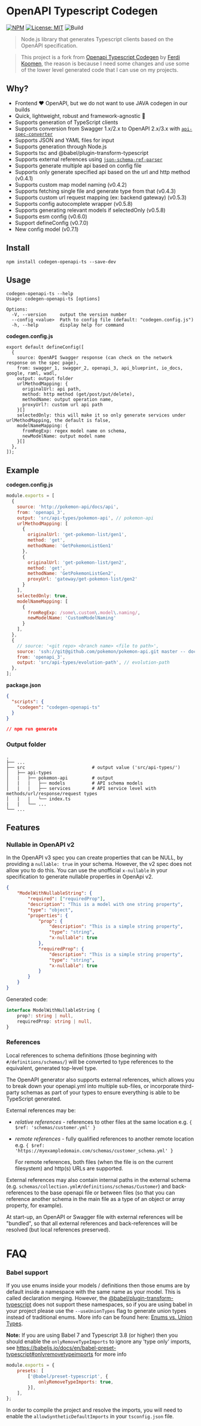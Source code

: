 # OpenAPI Typescript Codegen

[![NPM][npm-image]][npm-url]
[![License: MIT](https://img.shields.io/badge/License-MIT-yellow.svg)](https://opensource.org/licenses/MIT)
![Build](https://github.com/devTeaa/codegen-openapi-ts/actions/workflows/CI.yml/badge.svg)

> Node.js library that generates Typescript clients based on the OpenAPI specification.

> This project is a fork from [Openapi Typescript Codegen](https://github.com/ferdikoomen/openapi-typescript-codegen) by [Ferdi Koomen](https://github.com/ferdikoomen), the reason is because I need some changes and use some of the lower level generated code that I can use on my projects.

## Why?
- Frontend ❤️ OpenAPI, but we do not want to use JAVA codegen in our builds
- Quick, lightweight, robust and framework-agnostic 🚀
- Supports generation of TypeScript clients
- Supports conversion from Swagger 1.x/2.x to OpenAPI 2.x/3.x with [`api-spec-converter`](https://github.com/LucyBot-Inc/api-spec-converter)
- Supports JSON and YAML files for input
- Supports generation through Node.js
- Supports tsc and @babel/plugin-transform-typescript
- Supports external references using [`json-schema-ref-parser`](https://github.com/APIDevTools/json-schema-ref-parser/)
- Supports generate multiple api based on config file 
- Supports only generate specified api based on the url and http method (v0.4.1)
- Supports custom map model naming (v0.4.2)
- Supports fetching single file and generate type from that (v0.4.3)
- Supports custom url request mapping (ex: backend gateway) (v0.5.3)
- Supports config autocomplete wrapper (v0.5.8)
- Supports generating relevant models if selectedOnly (v0.5.8)
- Supports esm config (v0.6.0)
- Support defineConfig (v0.7.0)
- New config model (v0.7.1)

## Install

```
npm install codegen-openapi-ts --save-dev
```


## Usage

```
codegen-openapi-ts --help
Usage: codegen-openapi-ts [options]

Options:
  -V, --version     output the version number
  --config <value>  Path to config file (default: "codegen.config.js")
  -h, --help        display help for command
```

**codegen.config.js**
```
export default defineConfig([
  {
    source: OpenAPI Swagger response (can check on the network response on the spec page),
    from: swagger_1, swagger_2, openapi_3, api_blueprint, io_docs, google, raml, wadl,
    output: output folder
    urlMethodMapping: { 
      originalUrl: api path,
      method: http method (get/post/put/delete),
      methodName: output operation name,
      proxyUrl?: custom url api path
    }[]
    selectedOnly: this will make it so only generate services under urlMethodMapping, the default is false,
    modelNameMapping: {
      fromRegExp: regex model name on schema,
      newModelName: output model name
    }[]
  },
]);
```

## Example
**codegen.config.js**
```javascript
module.exports = [
  {
    source: 'http://pokemon-api/docs/api',
    from: 'openapi_3',
    output: 'src/api-types/pokemon-api', // pokemon-api
    urlMethodMapping: [
      {
        originalUrl: 'get-pokemon-list/gen1',
        method: 'get',
        methodName: 'GetPokemonListGen1'
      },
      {
        originalUrl: 'get-pokemon-list/gen2',
        method: 'get',
        methodName: 'GetPokemonListGen2',
        proxyUrl: 'gateway/get-pokemon-list/gen2'
      }
    ],
    selectedOnly: true,
    modelNameMapping: [
      {
        fromRegExp: /some\.custom\.model\.naming/,
        newModelName: 'CustomModelNaming'
      }
    ],
  },
  {
    // source: '<git repo> <branch name> <file to path>',
    source: 'ssh://git@github.com/pokemon/pokemon-api.git master -- docs/evolution-path.json',
    from: 'openapi_3',
    output: 'src/api-types/evolution-path', // evolution-path
  }, 
];
```

**package.json**
```json
{
  "scripts": {
    "codegen": "codegen-openapi-ts"
  }
}

// npm run generate
```
### Output folder
    .
    ├── ...
    ├── src                         # output value ('src/api-types/')
    │   ├── api-types               
    │   |   ├── pokemon-api         # output
    │   |   |   ├── models          # API schema models
    │   |   |   ├── services        # API service level with methods/url/response/request types
    │   |   |   └── index.ts        
    |   |   └── ...
    └── ...


## Features
### Nullable in OpenAPI v2
In the OpenAPI v3 spec you can create properties that can be NULL, by providing a `nullable: true` in your schema.
However, the v2 spec does not allow you to do this. You can use the unofficial `x-nullable` in your specification
to generate nullable properties in OpenApi v2.

```json
{
    "ModelWithNullableString": {
        "required": ["requiredProp"],
        "description": "This is a model with one string property",
        "type": "object",
        "properties": {
            "prop": {
                "description": "This is a simple string property",
                "type": "string",
                "x-nullable": true
            },
            "requiredProp": {
                "description": "This is a simple string property",
                "type": "string",
                "x-nullable": true
            }
        }
    }
}
```

Generated code:
```typescript
interface ModelWithNullableString {
    prop?: string | null,
    requiredProp: string | null,
}
```

### References

Local references to schema definitions (those beginning with `#/definitions/schemas/`)
will be converted to type references to the equivalent, generated top-level type.

The OpenAPI generator also supports external references, which allows you to break
down your openapi.yml into multiple sub-files, or incorporate third-party schemas
as part of your types to ensure everything is able to be TypeScript generated.

External references may be:
* *relative references* - references to other files at the same location e.g.
  `{ $ref: 'schemas/customer.yml' }`
* *remote references* - fully qualified references to another remote location
   e.g. `{ $ref: 'https://myexampledomain.com/schemas/customer_schema.yml' }`

   For remote references, both files (when the file is on the current filesystem)
   and http(s) URLs are supported.

External references may also contain internal paths in the external schema (e.g.
`schemas/collection.yml#/definitions/schemas/Customer`) and back-references to
the base openapi file or between files (so that you can reference another
schema in the main file as a type of an object or array property, for example).

At start-up, an OpenAPI or Swagger file with external references will be "bundled",
so that all external references and back-references will be resolved (but local
references preserved).


FAQ
===

### Babel support
If you use enums inside your models / definitions then those enums are by default inside a namespace with the same name
as your model. This is called declaration merging. However, the [@babel/plugin-transform-typescript](https://babeljs.io/docs/en/babel-plugin-transform-typescript)
does not support these namespaces, so if you are using babel in your project please use the `--useUnionTypes` flag
to generate union types instead of traditional enums. More info can be found here: [Enums vs. Union Types](#enums-vs-union-types---useuniontypes).

**Note:** If you are using Babel 7 and Typescript 3.8 (or higher) then you should enable the `onlyRemoveTypeImports` to
ignore any 'type only' imports, see https://babeljs.io/docs/en/babel-preset-typescript#onlyremovetypeimports for more info

```javascript
module.exports = {
    presets: [
        ['@babel/preset-typescript', {
            onlyRemoveTypeImports: true,
        }],
    ],
};
```

In order to compile the project and resolve the imports, you will need to enable the `allowSyntheticDefaultImports`
in your `tsconfig.json` file.


[npm-url]: https://npmjs.org/package/
[npm-image]: https://img.shields.io/npm/v/codegen-openapi-ts.svg
[coverage-url]: https://codecov.io/gh/ferdikoomen/codegen-openapi-ts
[coverage-image]: https://img.shields.io/codecov/c/github/ferdikoomen/codegen-openapi-ts.svg
[quality-url]: https://lgtm.com/projects/g/ferdikoomen/codegen-openapi-ts
[quality-image]: https://img.shields.io/lgtm/grade/javascript/g/ferdikoomen/codegen-openapi-ts.svg
[climate-url]: https://codeclimate.com/github/ferdikoomen/codegen-openapi-ts
[climate-image]: https://img.shields.io/codeclimate/maintainability/ferdikoomen/codegen-openapi-ts.svg
[downloads-url]: http://npm-stat.com/charts.html?package=codegen-openapi-ts
[downloads-image]: http://img.shields.io/npm/dm/codegen-openapi-ts.svg
[build-url]: https://circleci.com/gh/ferdikoomen/codegen-openapi-ts/tree/master
[build-image]: https://circleci.com/gh/ferdikoomen/codegen-openapi-ts/tree/master.svg?style=svg
